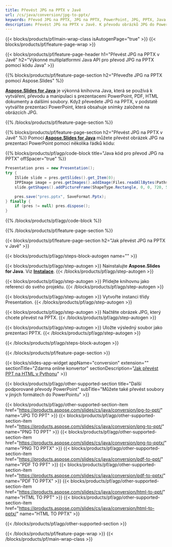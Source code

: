 ```yaml
---
title: Převést JPG na PPTX v Javě
url: /cs/java/conversion/jpg-to-pptx/
keywords: Převod JPG na PPTX, JPG na PPTX, PowerPoint, JPG, PPTX, Java API, Java Library
description: Převést JPG na PPTX v Javě. K převodu obrázků JPG do PowerPointu použijte API knihovny Java
---
```


{{< blocks/products/pf/main-wrap-class isAutogenPage="true" >}}
{{< blocks/products/pf/feature-page-wrap >}}

{{< blocks/products/pf/feature-page-header h1="Převést JPG na PPTX v Javě" h2="Výkonné multiplatformní Java API pro převod JPG na PPTX pomocí kódu Java" >}}

{{% blocks/products/pf/feature-page-section h2="Převeďte JPG na PPTX pomocí Aspose.Slides" %}}

[**Aspose.Slides for Java**](https://products.aspose.com/slides/cs/java/) je výkonná knihovna Java, která se používá k vytváření, převodu a manipulaci s prezentacemi PowerPoint, PDF, HTML dokumenty a dalšími soubory. Když převedete JPG na PPTX, v podstatě vytváříte prezentaci PowerPoint, která obsahuje snímky založené na obrázcích JPG.

{{% /blocks/products/pf/feature-page-section %}}


{{% blocks/products/pf/feature-page-section  h2="Převést JPG na PPTX v Javě" %}}
Pomocí [**Aspose.Slides for Java**](https://products.aspose.com/slides/cs/java/) můžete převést obrázek JPG na prezentaci PowerPoint pomocí několika řádků kódu:

{{% blocks/products/pf/agp/code-block title="Java kód pro převod JPG na PPTX" offSpacer="true" %}}
```java
Presentation pres = new Presentation();
try {
	ISlide slide = pres.getSlides().get_Item(0);
	IPPImage image = pres.getImages().addImage(Files.readAllBytes(Paths.get("image.jpg")));
	slide.getShapes().addPictureFrame(ShapeType.Rectangle, 0, 0, 720, 540, image);

	pres.save("pres.pptx", SaveFormat.Pptx);
} finally {
	if (pres != null) pres.dispose();
}
```
{{% /blocks/products/pf/agp/code-block %}}

{{% /blocks/products/pf/feature-page-section %}}




{{< blocks/products/pf/feature-page-section  h2="Jak převést JPG na PPTX v Javě" >}}


{{< blocks/products/pf/agp/steps-block-autogen name="" >}}


{{< blocks/products/pf/agp/step-autogen >}}
Nainstalujte **Aspose.Slides for Java**. Viz [**Instalace**](https://docs.aspose.com/slides/java/installation/).
{{< /blocks/products/pf/agp/step-autogen >}}

{{< blocks/products/pf/agp/step-autogen >}}
Přidejte knihovnu jako referenci do svého projektu.
{{< /blocks/products/pf/agp/step-autogen >}}

{{< blocks/products/pf/agp/step-autogen >}}
Vytvořte instanci třídy Presentation.
{{< /blocks/products/pf/agp/step-autogen >}}

{{< blocks/products/pf/agp/step-autogen >}}
Načtěte obrázek JPG, který chcete převést na PPTX.
{{< /blocks/products/pf/agp/step-autogen >}}

{{< blocks/products/pf/agp/step-autogen >}}
Uložte výsledný soubor jako prezentaci PPTX.
{{< /blocks/products/pf/agp/step-autogen >}}


{{< /blocks/products/pf/agp/steps-block-autogen >}}


{{< /blocks/products/pf/feature-page-section >}}




{{< blocks/slides-app-widget  appName="conversion" extension="" sectionTitle="Zdarma online konvertor" sectionDescription="[Jak převést PPT na HTML v Pythonu](https://products.aspose.com/slides/cs/en/python-net/conversion/ppt-to-html/)" >}}

{{< blocks/products/pf/agp/other-supported-section title="Další podporované převody PowerPoint" subTitle="Můžete také převést soubory v jiných formátech do PowerPointu" >}}

{{< blocks/products/pf/agp/other-supported-section-item href="https://products.aspose.com/slides/cs/java/conversion/jpg-to-ppt/" name="JPG TO PPT" >}}
{{< blocks/products/pf/agp/other-supported-section-item href="https://products.aspose.com/slides/cs/java/conversion/png-to-ppt/" name="PNG TO PPT" >}}
{{< blocks/products/pf/agp/other-supported-section-item href="https://products.aspose.com/slides/cs/java/conversion/png-to-pptx/" name="PNG TO PPTX" >}}
{{< blocks/products/pf/agp/other-supported-section-item href="https://products.aspose.com/slides/cs/java/conversion/pdf-to-ppt/" name="PDF TO PPT" >}}
{{< blocks/products/pf/agp/other-supported-section-item href="https://products.aspose.com/slides/cs/java/conversion/pdf-to-pptx/" name="PDF TO PPTX" >}}
{{< blocks/products/pf/agp/other-supported-section-item href="https://products.aspose.com/slides/cs/java/conversion/html-to-ppt/" name="HTML TO PPT" >}}
{{< blocks/products/pf/agp/other-supported-section-item href="https://products.aspose.com/slides/cs/java/conversion/html-to-pptx/" name="HTML TO PPTX" >}}


{{< /blocks/products/pf/agp/other-supported-section >}}

{{< /blocks/products/pf/feature-page-wrap >}}
{{< /blocks/products/pf/main-wrap-class >}}
